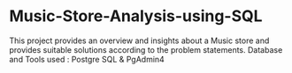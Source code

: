 # Music-Store-Analysis-using-SQL
This project provides an overview and insights about a Music store and provides suitable solutions according to the problem statements. Database and Tools used : Postgre SQL &amp; PgAdmin4
